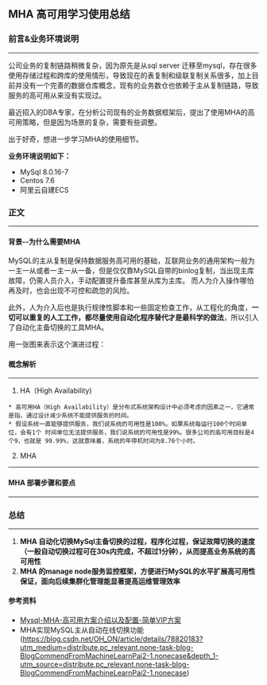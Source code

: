 ## MHA 高可用学习使用总结
### 前言&业务环境说明
***
公司业务的复制链路稍微复杂，因为原先是从sql server 迁移至mysql，存在很多使用存储过程和跨库的使用情形，导致现在的表复制和级联复制关系很多，加上目前并没有一个完善的数据仓库概念，现有的业务数仓也依赖于主从复制链路，导致服务的高可用从来没有实现过。

最近招入的DBA专家，在分析公司现有的业务数据框架后，提出了使用MHA的高可用策略，但是因为场景的复杂，需要有些调整。

出于好奇，想进一步学习MHA的使用细节。

**业务环境说明如下：**
- MySql 8.0.16-7
- Centos 7.6
- 阿里云自建ECS
### 正文
***
#### 背景--为什么需要MHA
  MySQL的主从复制是保持数据服务高可用的基础，互联网业务的通用架构一般为一主一从或者一主一从一备，但是仅仅靠MySQL自带的binlog复制，当出现主库故障，仍需人员介入，手动配置提升备库甚至从库为主库。
  而人为介入操作哪怕再及时，也会出现不可控和疏忽的风险。
  
  此外，人为介入后也是执行规律性脚本和一些固定检查工作，从工程化的角度，**一切可以重复的人工工作，都尽量使用自动化程序替代才是最科学的做法**，所以引入了自动化主备切换的工具MHA。
  
  用一张图来表示这个演进过程：
  
  
#### 概念解析
*** 
1. HA（High Availability)
```
* 高可用HA（High Availability）是分布式系统架构设计中必须考虑的因素之一，它通常是指，通过设计减少系统不能提供服务的时间。
* 假设系统一直能够提供服务，我们说系统的可用性是100%。如果系统每运行100个时间单位，会有1个 时间单位无法提供服务，我们说系统的可用性是99%。很多公司的高可用目标是4个9，也就是 99.99%，这就意味着，系统的年停机时间为8.76个小时。
```

2. MHA 
***
#### MHA 部署步骤和要点
***

### 总结
***
  1. **MHA 自动化切换MySql主备切换的过程，程序化过程，保证故障切换的速度（一般自动切换过程可在30s内完成，不超过1分钟），从而提高业务系统的高可用性**
  2. **MHA 的manage node服务监控框架，方便进行MySQL的水平扩展高可用性保证，面向后续集群化管理能显著提高运维管理效率**
  
  
#### 参考资料
* [Mysql-MHA-高可用方案介绍以及配置-简单VIP方案](https://zhuanlan.zhihu.com/p/111668223)
* MHA实现MySQL主从自动在线切换功能(https://blog.csdn.net/OH_ON/article/details/78820183?utm_medium=distribute.pc_relevant.none-task-blog-BlogCommendFromMachineLearnPai2-1.nonecase&depth_1-utm_source=distribute.pc_relevant.none-task-blog-BlogCommendFromMachineLearnPai2-1.nonecase)
